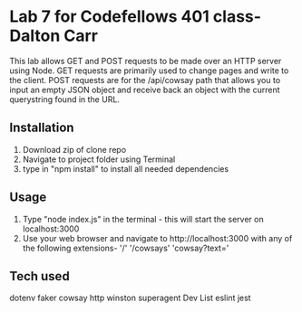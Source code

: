 # Lab 7 for Codefellows 401 class- Dalton Carr

This lab allows GET and POST requests to be made over an HTTP server using Node. GET requests are primarily used to change pages and write to the client. POST requests are for the /api/cowsay path that allows you to input an empty JSON object and receive back an object with the current querystring found in the URL.

## Installation

1. Download zip of clone repo
2. Navigate to project folder using Terminal
3. type in "npm install" to install all needed dependencies

## Usage

1. Type "node index.js" in the terminal - this will start the server on localhost:3000
2. Use your web browser and navigate to http://localhost:3000 with any of the following extensions- '/' '/cowsays' 'cowsay?text=<yourtext>'

## Tech used 
dotenv
faker
cowsay
http
winston
superagent 
Dev List
eslint
jest
